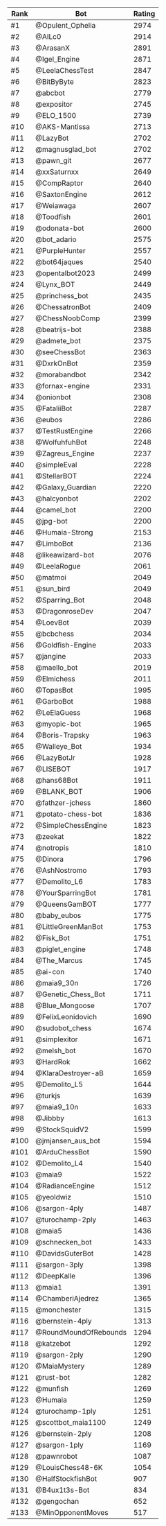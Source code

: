 Rank|Bot|Rating
---|---|---
#1|@Opulent_Ophelia|2974
#2|@AILc0|2914
#3|@ArasanX|2891
#4|@Igel_Engine|2871
#5|@LeelaChessTest|2847
#6|@BitByByte|2823
#7|@abcbot|2779
#8|@expositor|2745
#9|@ELO_1500|2739
#10|@AKS-Mantissa|2713
#11|@LazyBot|2702
#12|@magnusglad_bot|2702
#13|@pawn_git|2677
#14|@xxSaturnxx|2649
#15|@CompRaptor|2640
#16|@SaxtonEngine|2612
#17|@Weiawaga|2607
#18|@Toodfish|2601
#19|@odonata-bot|2600
#20|@bot_adario|2575
#21|@PurpleHunter|2557
#22|@bot64jaques|2540
#23|@opentalbot2023|2499
#24|@Lynx_BOT|2449
#25|@princhess_bot|2435
#26|@ChessatronBot|2409
#27|@ChessNoobComp|2399
#28|@beatrijs-bot|2388
#29|@admete_bot|2375
#30|@seeChessBot|2363
#31|@DxrkOnBot|2359
#32|@morabandbot|2342
#33|@fornax-engine|2331
#34|@onionbot|2308
#35|@FataliiBot|2287
#36|@eubos|2286
#37|@TestRustEngine|2266
#38|@WolfuhfuhBot|2248
#39|@Zagreus_Engine|2237
#40|@simpleEval|2228
#41|@StellarBOT|2224
#42|@Galaxy_Guardian|2220
#43|@halcyonbot|2202
#44|@camel_bot|2200
#45|@jpg-bot|2200
#46|@Humaia-Strong|2153
#47|@LimboBot|2136
#48|@likeawizard-bot|2076
#49|@LeelaRogue|2061
#50|@matmoi|2049
#51|@sun_bird|2049
#52|@Sparring_Bot|2048
#53|@DragonroseDev|2047
#54|@LoevBot|2039
#55|@bcbchess|2034
#56|@Goldfish-Engine|2033
#57|@jangine|2033
#58|@maello_bot|2019
#59|@Elmichess|2011
#60|@TopasBot|1995
#61|@GarboBot|1988
#62|@LeElaGuess|1968
#63|@myopic-bot|1965
#64|@Boris-Trapsky|1963
#65|@Walleye_Bot|1934
#66|@LazyBotJr|1928
#67|@LISEBOT|1917
#68|@hans68Bot|1911
#69|@BLANK_BOT|1906
#70|@fathzer-jchess|1860
#71|@potato-chess-bot|1836
#72|@SimpleChessEngine|1823
#73|@zeekat|1822
#74|@notropis|1810
#75|@Dinora|1796
#76|@AshNostromo|1793
#77|@Demolito_L6|1783
#78|@YourSparringBot|1781
#79|@QueensGamBOT|1777
#80|@baby_eubos|1775
#81|@LittleGreenManBot|1753
#82|@Fisk_Bot|1751
#83|@piglet_engine|1748
#84|@The_Marcus|1745
#85|@ai-con|1740
#86|@maia9_30n|1726
#87|@Genetic_Chess_Bot|1711
#88|@Blue_Mongoose|1707
#89|@FelixLeonidovich|1690
#90|@sudobot_chess|1674
#91|@simplexitor|1671
#92|@melsh_bot|1670
#93|@HardRok|1662
#94|@KlaraDestroyer-aB|1659
#95|@Demolito_L5|1644
#96|@turkjs|1639
#97|@maia9_10n|1633
#98|@Jibbby|1613
#99|@StockSquidV2|1599
#100|@jmjansen_aus_bot|1594
#101|@ArduChessBot|1590
#102|@Demolito_L4|1540
#103|@maia9|1522
#104|@RadianceEngine|1512
#105|@yeoldwiz|1510
#106|@sargon-4ply|1487
#107|@turochamp-2ply|1463
#108|@maia5|1436
#109|@schnecken_bot|1433
#110|@DavidsGuterBot|1428
#111|@sargon-3ply|1398
#112|@DeepKalle|1396
#113|@maia1|1391
#114|@ChamberiAjedrez|1365
#115|@monchester|1315
#116|@bernstein-4ply|1313
#117|@RoundMoundOfRebounds|1294
#118|@katzebot|1292
#119|@sargon-2ply|1290
#120|@MaiaMystery|1289
#121|@rust-bot|1282
#122|@munfish|1269
#123|@Humaia|1259
#124|@turochamp-1ply|1251
#125|@scottbot_maia1100|1249
#126|@bernstein-2ply|1208
#127|@sargon-1ply|1169
#128|@pawnrobot|1087
#129|@LouisChess48-6K|1054
#130|@HalfStockfishBot|907
#131|@B4ux1t3s-Bot|834
#132|@gengochan|652
#133|@MinOpponentMoves|517

